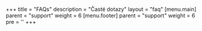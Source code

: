 +++
title = "FAQs"
description = "Časté dotazy"
layout = "faq"
[menu.main]
  parent = "support"
  weight = 6
[menu.footer]
  parent = "support"
  weight = 6
  pre = '<i class="fas fa-fw fa-question-circle"></i>'
+++
